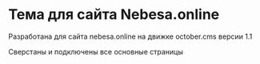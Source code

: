 # Тема для сайта Nebesa.online

Разработана для сайта nebesa.online на движке october.cms версии 1.1

Сверстаны и подключены все основные страницы